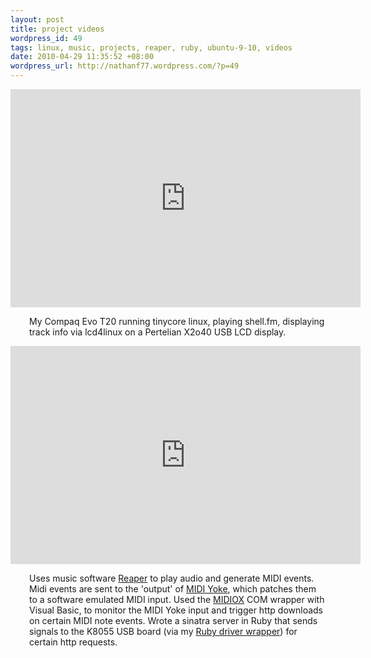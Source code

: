 ```yaml
--- 
layout: post
title: project videos
wordpress_id: 49
tags: linux, music, projects, reaper, ruby, ubuntu-9-10, videos
date: 2010-04-29 11:35:52 +08:00
wordpress_url: http://nathanf77.wordpress.com/?p=49
---
```

<iframe width="560" height="349" src="http://www.youtube.com/embed/bKTrjd3BlNQ?rel=0" frameborder="0" allowfullscreen></iframe>

<p style="padding-left:30px;">My Compaq Evo T20 running tinycore linux, playing shell.fm, displaying track info via lcd4linux on a Pertelian X2o40 USB LCD display.</p>
<p style="padding-left:30px;"></p>

<iframe width="560" height="349" src="http://www.youtube.com/embed/1EQNPFSNS_A?rel=0" frameborder="0" allowfullscreen></iframe>

<p style="padding-left:30px;">Uses music software <a href="http://reaper.fm">Reaper</a> to play audio and generate MIDI events. Midi events are sent to the 'output' of <a href="http://www.midiox.com/myoke.htm">MIDI Yoke</a>, which patches them to a software emulated MIDI input. Used the <a href="http://www.midiox.com/">MIDIOX</a> COM wrapper with Visual Basic, to monitor the MIDI Yoke input and trigger http downloads on certain MIDI note events. Wrote a sinatra server in Ruby that sends signals to the K8055 USB board (via my <a href="http://github.com/ndbroadbent/rubyk8055">Ruby driver wrapper</a>) for certain http requests.</p>
